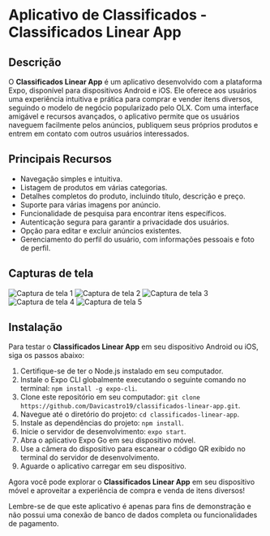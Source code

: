 # Aplicativo de Classificados - Classificados Linear App

## Descrição
O **Classificados Linear App** é um aplicativo desenvolvido com a plataforma Expo, disponível para dispositivos Android e iOS. Ele oferece aos usuários uma experiência intuitiva e prática para comprar e vender itens diversos, seguindo o modelo de negócio popularizado pelo OLX. Com uma interface amigável e recursos avançados, o aplicativo permite que os usuários naveguem facilmente pelos anúncios, publiquem seus próprios produtos e entrem em contato com outros usuários interessados.

## Principais Recursos
- Navegação simples e intuitiva.
- Listagem de produtos em várias categorias.
- Detalhes completos do produto, incluindo título, descrição e preço.
- Suporte para várias imagens por anúncio.
- Funcionalidade de pesquisa para encontrar itens específicos.
- Autenticação segura para garantir a privacidade dos usuários.
- Opção para editar e excluir anúncios existentes.
- Gerenciamento do perfil do usuário, com informações pessoais e foto de perfil.

## Capturas de tela
![Captura de tela 1](https://github.com/Davicastro19/classificados-linear-app/assets/48842971/b42288b2-9f57-4876-a789-ac350bfdfa11)
![Captura de tela 2](https://github.com/Davicastro19/classificados-linear-app/assets/48842971/284c03ed-fc07-4ed5-8535-a128488fc863)
![Captura de tela 3](https://github.com/Davicastro19/classificados-linear-app/assets/48842971/a1615935-7a63-4d44-aada-e112c652ba8f)
![Captura de tela 4](https://github.com/Davicastro19/classificados-linear-app/assets/48842971/9ba6380a-fd12-492e-9683-3cda746b8fca)
![Captura de tela 5](https://github.com/Davicastro19/classificados-linear-app/assets/48842971/cdc2d825-4a3c-49ee-a728-ce271cd1e99f)

## Instalação
Para testar o **Classificados Linear App** em seu dispositivo Android ou iOS, siga os passos abaixo:

1. Certifique-se de ter o Node.js instalado em seu computador.
2. Instale o Expo CLI globalmente executando o seguinte comando no terminal: `npm install -g expo-cli`.
3. Clone este repositório em seu computador: `git clone https://github.com/Davicastro19/classificados-linear-app.git`.
4. Navegue até o diretório do projeto: `cd classificados-linear-app`.
5. Instale as dependências do projeto: `npm install`.
6. Inicie o servidor de desenvolvimento: `expo start`.
7. Abra o aplicativo Expo Go em seu dispositivo móvel.
8. Use a câmera do dispositivo para escanear o código QR exibido no terminal do servidor de desenvolvimento.
9. Aguarde o aplicativo carregar em seu dispositivo.

Agora você pode explorar o **Classificados Linear App** em seu dispositivo móvel e aproveitar a experiência de compra e venda de itens diversos!

Lembre-se de que este aplicativo é apenas para fins de demonstração e não possui uma conexão de banco de dados completa ou funcionalidades de pagamento.
